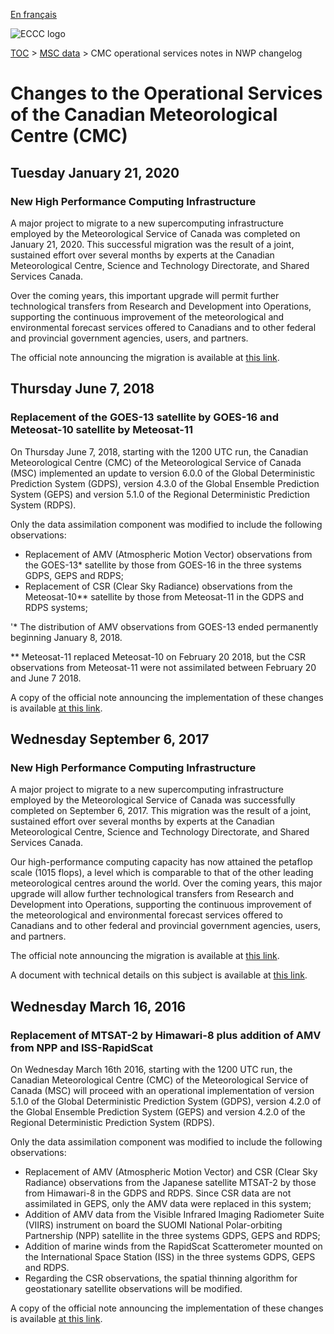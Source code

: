 [En français](changelog_multisystems_fr.md)

![ECCC logo](../img_eccc-logo.png)

[TOC](../readme_en.md) >  [MSC data](readme_en.md) > CMC operational services notes in NWP changelog

# Changes to the Operational Services of the Canadian Meteorological Centre (CMC)

## Tuesday January 21, 2020

### New High Performance Computing Infrastructure

A major project to migrate to a new supercomputing infrastructure employed by the Meteorological Service of Canada was completed on January 21, 2020. This successful migration was the result of a joint, sustained effort over several months by experts at the Canadian Meteorological Centre, Science and Technology Directorate, and Shared Services Canada.

Over the coming years, this important upgrade will permit further technological transfers from Research and Development into Operations, supporting the continuous improvement of the meteorological and environmental forecast services offered to Canadians and to other federal and provincial government agencies, users, and partners.

The official note announcing the migration is available at [this link](https://dd.meteo.gc.ca/doc/genots/2020/01/17/NOCN03_CWAO_171911___36984).

## Thursday June 7, 2018

### Replacement of the GOES-13 satellite by GOES-16 and Meteosat-10 satellite by Meteosat-11

On Thursday June 7, 2018, starting with the 1200 UTC run, the Canadian Meteorological Centre (CMC) of the Meteorological Service of Canada (MSC) implemented an update to version 6.0.0 of the Global Deterministic Prediction System (GDPS), version 4.3.0 of the Global Ensemble Prediction System (GEPS) and version 5.1.0 of the Regional Deterministic Prediction System (RDPS).

Only the data assimilation component was modified to include the following observations:

* Replacement of AMV (Atmospheric Motion Vector) observations from the GOES-13* satellite by those from GOES-16 in the three systems GDPS, GEPS and RDPS;
* Replacement of CSR (Clear Sky Radiance) observations from the Meteosat-10** satellite by those from Meteosat-11 in the GDPS and RDPS systems;

'* The distribution of AMV observations from GOES-13 ended permanently beginning January 8, 2018.

** Meteosat-11 replaced Meteosat-10 on February 20 2018, but the CSR observations from Meteosat-11 were not assimilated between February 20 and June 7 2018.

A copy of the official note announcing the implementation of these changes is available [at this link]().

## Wednesday September 6, 2017

### New High Performance Computing Infrastructure

A major project to migrate to a new supercomputing infrastructure employed by the Meteorological Service of Canada was successfully completed on September 6, 2017. This migration was the result of a joint, sustained effort over several months by experts at the Canadian Meteorological Centre, Science and Technology Directorate, and Shared Services Canada.

Our high-performance computing capacity has now attained the petaflop scale (1015 flops), a level which is comparable to that of the other leading meteorological centres around the world. Over the coming years, this major upgrade will allow further technological transfers from Research and Development into Operations, supporting the continuous improvement of the meteorological and environmental forecast services offered to Canadians and to other federal and provincial government agencies, users, and partners.

The official note announcing the migration is available at [this link](https://dd.meteo.gc.ca/doc/genots/2017/08/31/NOCN03_CWAO_312003___11256).

A document with technical details on this subject is available at [this link](https://collaboration.cmc.ec.gc.ca/cmc/CMOI/product_guide/docs/tech_notes/HPC_Migration2017_tech_e.pdf).

## Wednesday March 16, 2016

### Replacement of MTSAT-2 by Himawari-8 plus addition of AMV from NPP and ISS-RapidScat

On Wednesday March 16th 2016, starting with the 1200 UTC run, the Canadian Meteorological Centre (CMC) of the Meteorological Service of Canada (MSC) will proceed with an operational implementation of version 5.1.0 of the Global Deterministic Prediction System (GDPS), version 4.2.0 of the Global Ensemble Prediction System (GEPS) and version 4.2.0 of the Regional Deterministic Prediction System (RDPS).

Only the data assimilation component was modified to include the following observations:

* Replacement of AMV (Atmospheric Motion Vector) and CSR (Clear Sky Radiance) observations from the Japanese satellite MTSAT-2 by those from Himawari-8 in the GDPS and RDPS. Since CSR data are not assimilated in GEPS, only the AMV data were replaced in this system;
* Addition of AMV data from the Visible Infrared Imaging Radiometer Suite (VIIRS) instrument on board the SUOMI National Polar-orbiting Partnership (NPP) satellite in the three systems GDPS, GEPS and RDPS;
* Addition of marine winds from the RapidScat Scatterometer mounted on the International Space Station (ISS) in the three systems GDPS, GEPS and RDPS.
* Regarding the CSR observations, the spatial thinning algorithm for geostationary satellite observations will be modified.

A copy of the official note announcing the implementation of these changes is available [at this link](https://dd.meteo.gc.ca/doc/genots/2016/03/15/NOCN03_CWAO_151730___00994).